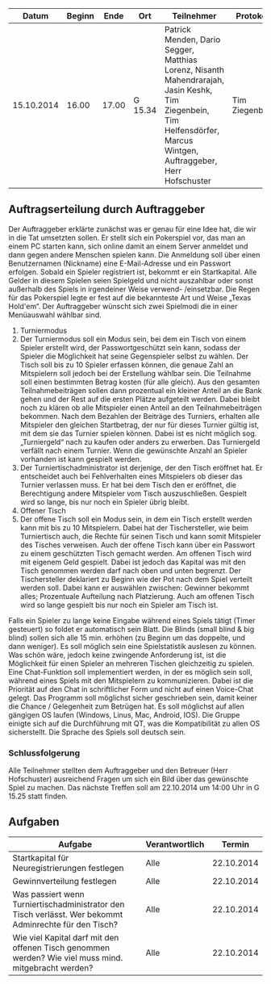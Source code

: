| Datum | Beginn | Ende | Ort | Teilnehmer | Protokoll | Thema |
|-------|--------|------|-----|------------|-----------|-------|
| 15.10.2014 | 16.00 | 17.00 | G 15.34 | Patrick Menden, Dario Segger, Matthias Lorenz, Nisanth Mahendrarajah, Jasin Keshk, Tim Ziegenbein, Tim Helfensdörfer, Marcus Wintgen, Auftraggeber, Herr Hofschuster | Tim Ziegenbein | Erstes Treffen mit Auftraggeber & Erörterung der Aufgabe (Lastenheft) |

## Auftragserteilung durch Auftraggeber

Der Auftraggeber erklärte zunächst was er genau für eine Idee hat, die wir in die Tat umsetzten sollen. Er stellt sich ein Pokerspiel vor, das man an einem PC starten kann, sich online damit an einem Server anmeldet und dann gegen andere Menschen spielen kann. Die Anmeldung soll über einen Benutzernamen (Nickname) eine E-Mail-Adresse und ein Passwort erfolgen. Sobald ein Spieler registriert ist, bekommt er ein Startkapital. Alle Gelder in diesem Spielen seien Spielgeld und nicht auszahlbar oder sonst außerhalb des Spiels in irgendeiner Weise verwend- /einsetzbar. 
Die Regen für das Pokerspiel legte er fest auf die bekannteste Art und Weise „Texas Hold'em“. Der Auftraggeber wünscht sich zwei Spielmodi die in einer Menüauswahl wählbar sind. 

1. Turniermodus
2. Der Turniermodus soll ein Modus sein, bei dem ein Tisch von einem Spieler erstellt wird, der Passwortgeschützt sein kann, sodass der Spieler die Möglichkeit hat seine Gegenspieler selbst zu wählen. Der Tisch soll bis zu 10 Spieler erfassen können, die genaue Zahl an Mitspielern soll jedoch  bei der Erstellung wählbar sein. Die Teilnahme soll einen bestimmten Betrag kosten (für alle gleich). Aus den gesamten Teilnahmebeiträgen sollen dann prozentual ein kleiner Anteil an die Bank gehen und der Rest auf die ersten Plätze aufgeteilt werden. Dabei bleibt noch zu klären ob alle Mitspieler einen Anteil an den Teilnahmebeiträgen bekommen. Nach dem Bezahlen der Beiträge des Turniers, erhalten alle Mitspieler den gleichen Startbetrag, der nur für dieses Turnier gültig ist, mit dem sie das Turnier spielen können. Dabei ist es nicht möglich sog. „Turniergeld“ nach zu kaufen oder anders zu erwerben. Das Turniergeld verfällt nach einem Turnier. Wenn die gewünschte Anzahl an Spieler vorhanden ist kann gespielt werden.
3. Der Turniertischadministrator ist derjenige, der den Tisch eröffnet hat. Er entscheidet auch bei Fehlverhalten eines Mitspielers ob dieser das Turnier verlassen muss. Er hat bei dem Tisch den er eröffnet, die Berechtigung andere Mitspieler vom Tisch auszuschließen.  Gespielt wird so lange, bis nur noch ein Spieler übrig bleibt. 
4. Offener Tisch 
5. Der offene Tisch soll ein Modus sein, in dem ein Tisch erstellt werden kann mit bis zu 10 Mitspielern. Dabei hat der Tischersteller, wie beim Turniertisch auch, die Rechte für seinen Tisch und kann somit Mitspieler des Tisches verweisen. Auch der offene Tisch kann über ein Passwort zu einem geschützten Tisch gemacht werden. Am offenen Tisch wird mit eigenem Geld gespielt. Dabei ist jedoch das Kapital was mit den Tisch genommen werden darf nach oben und unten begrenzt. Der Tischersteller deklariert zu Beginn wie der Pot nach dem Spiel verteilt werden soll. Dabei kann er auswählen zwischen: Gewinner bekommt alles; Prozentuale Aufteilung nach Platzierung. Auch am offenen Tisch wird so lange gespielt bis nur noch ein Spieler am Tisch ist. 

Falls ein Spieler zu lange keine Eingabe während eines Spiels tätigt (Timer gesteuert) so foldet er automatisch sein Blatt. Die Blinds (small blind & big blind) sollen sich alle 15 min. erhöhen (zu Beginn um das doppelte, und dann weniger). Es soll möglich sein eine Spielstatistik auslesen zu können.
Was schön wäre, jedoch keine zwingende Anforderung ist, ist die Möglichkeit für einen Spieler an mehreren Tischen gleichzeitig zu spielen. 
Eine Chat-Funktion soll implementiert werden, in der es möglich sein soll, während eines Spiels mit den Mitspielern zu kommunizieren. Dabei ist die Priorität auf den Chat in schriftlicher Form und nicht auf einen Voice-Chat gelegt. 
Das Programm soll möglichst sicher geschrieben sein, damit keiner die Chance / Gelegenheit zum Betrügen hat. Es soll möglichst auf allen gängigen OS laufen (Windows, Linus, Mac, Android, IOS). Die Gruppe einigte sich auf die Durchführung mit QT, was die Kompatibilität zu allen OS sicherstellt. Die Sprache des Spiels soll deutsch sein. 

### Schlussfolgerung

Alle Teilnehmer stellten dem Auftraggeber und den Betreuer (Herr Hofschuster) ausreichend Fragen um sich ein Bild über das gewünschte Spiel zu machen. 
Das nächste Treffen soll am 22.10.2014 um 14:00 Uhr in G 15.25 statt finden. 

## Aufgaben

| Aufgabe | Verantwortlich | Termin |
|---------|----------------|--------|
| Startkapital für Neuregistrierungen festlegen | Alle | 22.10.2014 |
| Gewinnverteilung festlegen | Alle | 22.10.2014 |
| Was passiert wenn Turniertischadministrator den Tisch verlässt. Wer bekommt Adminrechte für den Tisch? | Alle | 22.10.2014 |
| Wie viel Kapital darf mit den offenen Tisch genommen werden? Wie viel muss mind. mitgebracht werden? | Alle | 22.10.2014 |
